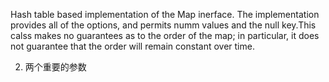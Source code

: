 Hash table based implementation of the Map inerface. The implementation provides all of the options,
and permits numm values and the null key.This calss makes no guarantees as to the order of the map; in particular, it does not guarantee that the order will remain constant over time.

2. 两个重要的参数

